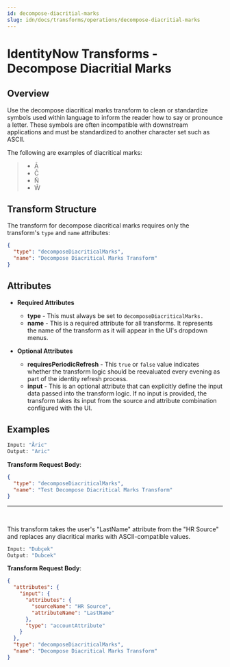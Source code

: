 ```yaml
---
id: decompose-diacritial-marks
slug: idn/docs/transforms/operations/decompose-diacritial-marks
---
```

# IdentityNow Transforms - Decompose Diacritial Marks

## Overview

Use the decompose diacritical marks transform to clean or standardize symbols used within language to inform the reader how to say or pronounce a letter. These symbols are often incompatible with downstream applications and must be standardized to another character set such as ASCII.

The following are examples of diacritical marks:

> - Ā
> - Ĉ
> - Ň
> - Ŵ

## Transform Structure

The transform for decompose diacritical marks requires only the transform's `type` and `name` attributes:

```json
{
  "type": "decomposeDiacriticalMarks",
  "name": "Decompose Diacritical Marks Transform"
}
```

## Attributes

- **Required Attributes**
  - **type** - This must always be set to `decomposeDiacriticalMarks.`
  - **name** - This is a required attribute for all transforms. It represents the name of the transform as it will appear in the UI's dropdown menus.

- **Optional Attributes**

  - **requiresPeriodicRefresh** - This `true` or `false` value indicates whether the transform logic should be reevaluated every evening as part of the identity refresh process.
  - **input** - This is an optional attribute that can explicitly define the input data passed into the transform logic. If no input is provided, the transform takes its input from the source and attribute combination configured with the UI.

## Examples

```bash
Input: "Āric"
Output: "Aric"
```

**Transform Request Body**:

```json
{
  "type": "decomposeDiacriticalMarks",
  "name": "Test Decompose Diacritical Marks Transform"
}
```

---

<p>&nbsp;</p>

This transform takes the user's "LastName" attribute from the "HR Source" and replaces any diacritical marks with ASCII-compatible values.

```bash
Input: "Dubçek"
Output: "Dubcek"
```

**Transform Request Body**:

```json
{
  "attributes": {
    "input": {
      "attributes": {
        "sourceName": "HR Source",
        "attributeName": "LastName"
      },
      "type": "accountAttribute"
    }
  },
  "type": "decomposeDiacriticalMarks",
  "name": "Decompose Diacritical Marks Transform"
}
```

